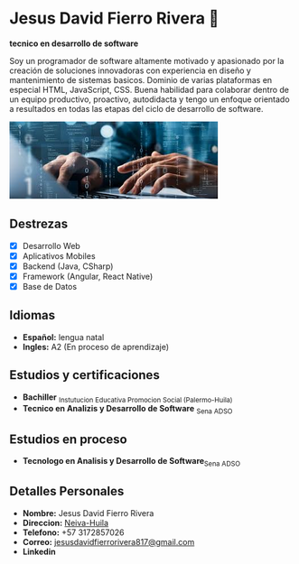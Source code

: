 # Jesus David Fierro Rivera :wave:
**tecnico en desarrollo de software**

Soy un programador de software altamente motivado y apasionado por la creación de soluciones innovadoras con experiencia en diseño y mantenimiento de sistemas basicos. Dominio de varias plataformas en especial HTML, JavaScript, CSS. Buena habilidad para colaborar dentro de un equipo productivo, proactivo, autodidacta y tengo un enfoque orientado a resultados en todas las etapas del ciclo de desarrollo de software.

![Screenshot of a comment on a GitHub issue showing an image, added in the Markdown, of an Octocat smiling and raising a tentacle.](programacion.jpg)

## Destrezas
- [X] Desarrollo Web
- [x] Aplicativos Mobiles
- [X] Backend (Java, CSharp)
- [X] Framework (Angular, React Native)
- [X] Base de Datos
      
## Idiomas
+  **Español:** lengua natal 
+  **Ingles:** A2 (En proceso de aprendizaje)

## Estudios y certificaciones
+ **Bachiller** <sub>Instutucion Educativa Promocion Social (Palermo-Huila)</sub>
+ **Tecnico en Analizis y Desarrollo de Software** <sub>Sena ADSO</sub>

## Estudios en proceso
+ **Tecnologo en Analisis y Desarrollo de Software**<sub>Sena ADSO</sub>

## Detalles Personales
+ **Nombre:** Jesus David Fierro Rivera
+ **Direccion:** <a href="https://es.wikipedia.org/wiki/Neiva">Neiva-Huila</a>
+ **Telefono:** +57 3172857026
+ **Correo:** jesusdavidfierrorivera817@gmail.com
+ **Linkedin** <a href="https://www.linkedin.com/in/jesus-david-fierro-rivera-1226bb318?utm_source=share&utm_campaing=share"></a>




